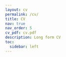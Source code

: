 ```yaml
---
layout: cv
permalink: /cv/
title: CV
nav: true
nav_order: 5
cv_pdf: cv.pdf
description: Long form CV
toc:
  sidebar: left
---
```

